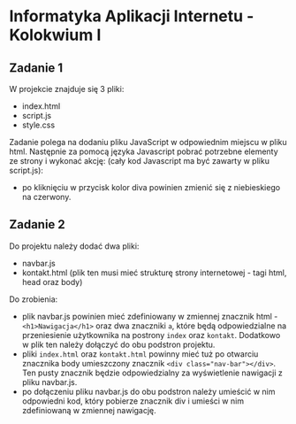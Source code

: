# Informatyka Aplikacji Internetu - Kolokwium I

## Zadanie 1

W projekcie znajduje się 3 pliki: 
- index.html
- script.js
- style.css

Zadanie polega na dodaniu pliku JavaScript w odpowiednim miejscu w pliku html.
Następnie za pomocą języka Javascript pobrać potrzebne elementy ze strony i wykonać akcję:
(cały kod Javascript ma być zawarty w pliku script.js):
- po kliknięciu w przycisk kolor diva powinien zmienić się z niebieskiego na czerwony.

## Zadanie 2

Do projektu należy dodać dwa pliki:
- navbar.js
- kontakt.html (plik ten musi mieć strukturę strony internetowej - tagi html, head oraz body)

Do zrobienia:
- plik navbar.js powinien mieć zdefiniowany w zmiennej znacznik html - `<h1>Nawigacja</h1>` oraz dwa znaczniki `a`, 
które będą odpowiedzialne na przeniesienie użytkownika na postrony `index` oraz `kontakt`. 
Dodatkowo w plik ten należy dołączyć do obu podstron projektu.
- pliki `index.html` oraz `kontakt.html` powinny mieć tuż po otwarciu znacznika body umieszczony znacznik `<div class="nav-bar"></div>`. 
Ten pusty znacznik będzie odpowiedzialny za wyświetlenie nawigacji z pliku navbar.js.
- po dołączeniu pliku navbar.js do obu podstron należy umieścić w nim odpowiedni kod, który pobierze znacznik div i umieści w nim zdefiniowaną w zmiennej nawigację.